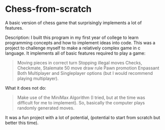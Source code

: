 # Chess-from-scratch
A basic version of chess game that surprisingly implements a lot of features.

Description:
I built this program in my first year of college to learn programming concepts and how to implement ideas into code. This was a project to challenge myself to make a relatively complex game in c language. It implements all of basic features required to play a game:
> Moving pieces in correct turn
> Stopping illegal moves
> Checks, Checkmate, Stalemate
> 50 move draw rule
> Pawn promotion
> Enpassant
> Both Multiplayer and Singleplayer options (but I would recommend playing multiplayer).

What it does not do:
> Make use of the MiniMax Algorithm (I tried, but at the time was difficult for me to implement). So, basically the computer plays randomly generated moves.

It was a fun project with a lot of potential, (potential to start from scratch but better this time).
